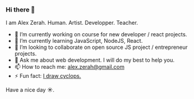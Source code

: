 ### Hi there 👋

I am Alex Zerah. Human. Artist. Developper. Teacher.

- 🔭 I’m currently working on course for new developer / react projects.
- 🌱 I’m currently learning JavaScript, NodeJS, React. 
- 👯 I’m looking to collaborate on open source JS project / entrepreneur projects.
- 💬 Ask me about web development. I will do my best to help you.
- 📫 How to reach me: alex.zerah@gmail.com
- ⚡ Fun fact: [I draw cyclops.](https://www.instagram.com/_alexharez)

Have a nice day ☀️.

<!--
**alexzerah/alexzerah** is a ✨ _special_ ✨ repository because its `README.md` (this file) appears on your GitHub profile.

Here are some ideas to get you started:

- 🔭 I’m currently working on ...
- 🌱 I’m currently learning ...
- 👯 I’m looking to collaborate on ...
- 🤔 I’m looking for help with ...
- 💬 Ask me about ...
- 📫 How to reach me: ...
- 😄 Pronouns: ...
- ⚡ Fun fact: ...
-->
